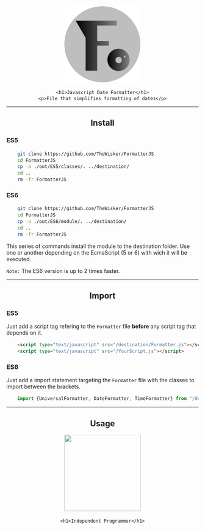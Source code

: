 <div align="center">
    <img width="200" height="200" src="assets/icon.svg">

    <h1>Javascript Date Formatter</h1>
    <p>File that simplifies formatting of dates</p>
</div>
<hr></hr>

<h2 align="center">Install</h2>

<h3>ES5</h3>

```bash
    git clone https://github.com/TheWisker/FormatterJS
    cd FormatterJS
    cp -a ./out/ES5/classes/. ../destination/
    cd ..
    rm -fr FormatterJS
```

<h3>ES6</h3>

```bash
    git clone https://github.com/TheWisker/FormatterJS
    cd FormatterJS
    cp -a ./out/ES6/module/. ../destination/
    cd ..
    rm -fr FormatterJS
```

This series of commands install the module to the destination folder. Use one or another depending on the EcmaScript (5 or 6) with wich it will be executed.

`Note:` The ES6 version is up to 2 times faster.
<hr></hr>

<h2 align="center">Import</h2>

<h3>ES5</h3>

Just add a script tag refering to the `Formatter` file **before** any script tag that depends on it.

```html
    <script type="text/javascript" src="/destination/Formatter.js"></script>
    <script type="text/javascript" src="/YourScript.js"></script>
```

<h3>ES6</h3>

Just add a import statement targeting the `Formatter` file with the classes to import between the brackets.

```js
    import {UniversalFormatter, DateFormatter, TimeFormatter} from "/destination/Formatter.js";
```
<hr></hr>

<h2 align="center">Usage</h2>
<div align="center">
    <img width="200" height="200" src="assets/profile.jpeg">

    <h1>Independent Programmer</h1>
</div>